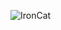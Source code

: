 
![IronCat](https://www.pngfind.com/pngs/m/137-1375182_bouncer-github-octodex-github-octocat-hd-png-download.png)
